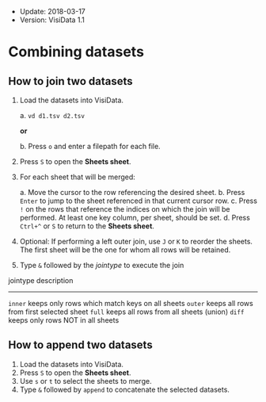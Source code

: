 - Update: 2018-03-17
- Version: VisiData 1.1

# Combining datasets

## How to join two datasets

1.  Load the datasets into VisiData.

    a. `vd d1.tsv d2.tsv`

    **or**

    b. Press `o` and enter a filepath for each file.

2. Press `S` to open the **Sheets sheet**.
3. For each sheet that will be merged:

    a. Move the cursor to the row referencing the desired sheet.
    b. Press `Enter` to jump to the sheet referenced in that current cursor row.
    c. Press `!` on the rows that reference the indices on which the join will be performed. At least one key column, per sheet, should be set.
    d. Press `Ctrl+^` or `S` to return to the **Sheets sheet**.

4. Optional: If performing a left outer join, use `J` or `K` to reorder the sheets. The first sheet will be the one for whom all rows will be retained.
5. Type `&` followed by the *jointype* to execute the join

jointype            description
---------           -------------
`inner`             keeps only rows which match keys on all sheets
`outer`             keeps all rows from first selected sheet
`full`              keeps all rows from all sheets (union)
`diff`              keeps only rows NOT in all sheets

## How to append two datasets

1. Load the datasets into VisiData.
2. Press `S` to open the **Sheets sheet**.
3. Use `s` or `t` to select the sheets to merge.
4. Type `&` followed by `append` to concatenate the selected datasets.
